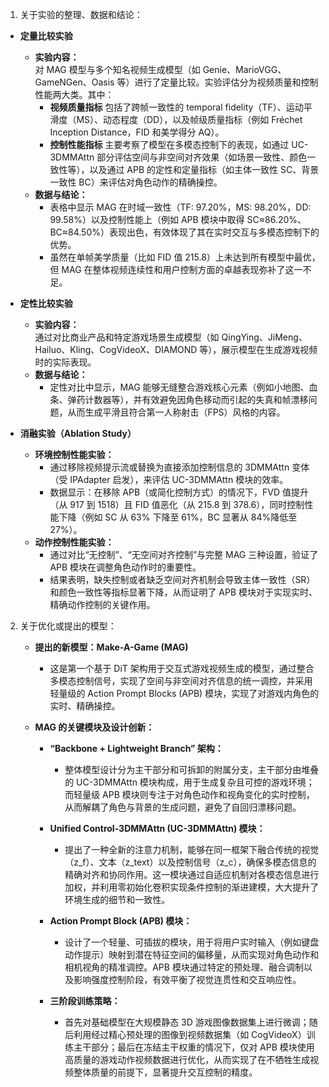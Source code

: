  1. 关于实验的整理、数据和结论：
   - **定量比较实验**  
     - **实验内容：**  
       对 MAG 模型与多个知名视频生成模型（如 Genie、MarioVGG、GameNGen、Oasis 等）进行了定量比较。实验评估分为视频质量和控制性能两大类。其中：
       - **视频质量指标** 包括了跨帧一致性的 temporal fidelity（TF）、运动平滑度（MS）、动态程度（DD），以及帧级质量指标（例如 Fréchet Inception Distance，FID 和美学得分 AQ）。
       - **控制性能指标** 主要考察了模型在多模态控制下的表现，如通过 UC-3DMMAttn 部分评估空间与非空间对齐效果（如场景一致性、颜色一致性等），以及通过 APB 的定性和定量指标（如主体一致性 SC、背景一致性 BC）来评估对角色动作的精确操控。
     - **数据与结论：**  
       - 表格中显示 MAG 在时域一致性（TF: 97.20%，MS: 98.20%，DD: 99.58%）以及控制性能上（例如 APB 模块中取得 SC≈86.20%、BC≈84.50%）表现出色，有效体现了其在实时交互与多模态控制下的优势。  
       - 虽然在单帧美学质量（比如 FID 值 215.8）上未达到所有模型中最优，但 MAG 在整体视频连续性和用户控制方面的卓越表现弥补了这一不足。
   
   - **定性比较实验**  
     - **实验内容：**  
       通过对比商业产品和特定游戏场景生成模型（如 QingYing、JiMeng、Hailuo、Kling、CogVideoX、DIAMOND 等），展示模型在生成游戏视频时的实际表现。
     - **数据与结论：**  
       - 定性对比中显示，MAG 能够无缝整合游戏核心元素（例如小地图、血条、弹药计数器等），并有效避免因角色移动而引起的失真和帧漂移问题，从而生成平滑且符合第一人称射击（FPS）风格的内容。
   
   - **消融实验（Ablation Study）**  
     - **环境控制性能实验：**  
       - 通过移除视频提示流或替换为直接添加控制信息的 3DMMAttn 变体（受 IPAdapter 启发），来评估 UC-3DMMAttn 模块的效率。  
       - 数据显示：在移除 APB（或简化控制方式）的情况下，FVD 值提升（从 917 到 1518）且 FID 值恶化（从 215.8 到 378.6），同时控制性能下降（例如 SC 从 63% 下降至 61%，BC 显著从 84%降低至 27%）。
     - **动作控制性能实验：**  
       - 通过对比“无控制”、“无空间对齐控制”与完整 MAG 三种设置，验证了 APB 模块在调整角色动作时的重要性。  
       - 结果表明，缺失控制或者缺乏空间对齐机制会导致主体一致性（SR）和颜色一致性等指标显著下降，从而证明了 APB 模块对于实现实时、精确动作控制的关键作用。


2. 关于优化或提出的模型：
   - **提出的新模型：Make-A-Game (MAG)**  
     - 这是第一个基于 DiT 架构用于交互式游戏视频生成的模型，通过整合多模态控制信号，实现了空间与非空间对齐信息的统一调控，并采用轻量级的 Action Prompt Blocks (APB) 模块，实现了对游戏内角色的实时、精确操控。
   
   - **MAG 的关键模块及设计创新：**  
     - **“Backbone + Lightweight Branch” 架构：**  
       - 整体模型设计分为主干部分和可拆卸的附属分支，主干部分由堆叠的 UC-3DMMAttn 模块构成，用于生成复杂且可控的游戏环境；而轻量级 APB 模块则专注于对角色动作和视角变化的实时控制，从而解耦了角色与背景的生成问题，避免了自回归漂移问题。
     
     - **Unified Control-3DMMAttn (UC-3DMMAttn) 模块：**  
       - 提出了一种全新的注意力机制，能够在同一框架下融合传统的视觉（z_f）、文本（z_text）以及控制信号（z_c），确保多模态信息的精确对齐和协同作用。这一模块通过自适应机制对各模态信息进行加权，并利用零初始化卷积实现条件控制的渐进建模，大大提升了环境生成的细节和一致性。
     
     - **Action Prompt Block (APB) 模块：**  
       - 设计了一个轻量、可插拔的模块，用于将用户实时输入（例如键盘动作提示）映射到潜在特征空间的偏移量，从而实现对角色动作和相机视角的精准调控。APB 模块通过特定的预处理、融合调制以及影响强度控制阶段，有效平衡了视觉连贯性和交互响应性。
     
     - **三阶段训练策略：**  
       - 首先对基础模型在大规模静态 3D 游戏图像数据集上进行微调；随后利用经过精心预处理的图像到视频数据集（如 CogVideoX）训练主干部分；最后在冻结主干权重的情况下，仅对 APB 模块使用高质量的游戏动作视频数据进行优化，从而实现了在不牺牲生成视频整体质量的前提下，显著提升交互控制的精度。


